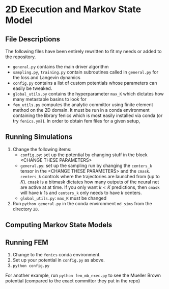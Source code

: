 # 2D Execution and Markov State Model
## File Descriptions
The following files have been entirely rewritten to fit my needs or added to the repository.
- `general.py` contains the main driver algorithm
- `sampling.py`, `training.py` contain subroutines called in `general.py` for the loss and Langevin dynamics
- `config.py` contains a list of custom potentials whose parameters can easily be tweaked. 
- `global_utils.py` contains the hyperparameter `max_K` which dictates how many metastable basins to look for
- `fem_utils.py` computes the analytic committor using finite element method on the 2D domain. It must be run in a conda environment containing the library fenics which is most easily installed via conda (or try `fenics.yml`). In order to obtain fem files for a given setup, 


## Running Simulations
1. Change the following items:
    - `config.py`: set up the potential by changing stuff in the block \<CHANGE THESE PARAMETERS>
    - `general.py`:  set up the sampling run by changing the `centers_k` tensor in the \<CHANGE THESE PARAMETERS> and the `cmask`. `centers_k` controls where the trajectories are launched from (up to $K$). `cmask` is a bitmask dictates how many outputs of the neural net are active at at time. If you only want $k < K$ predictions, then `cmask` will have $k$ 1s and `centers_k` only needs to have $k$ centers.
    - `global_utils.py`: `max_K` must be changed
2. Run `python general.py` in the conda environment `md_sims` from the directory `2D`.

## Computing Markov State Models


## Running FEM
1. Change to the `fenics` conda environment.
2. Set up your potential in `config.py` as above.
3. `python config.py`

For another example, run `python fem_mb_exec.py` to see the Mueller Brown potential (compared to the exact committor they put in the repo)